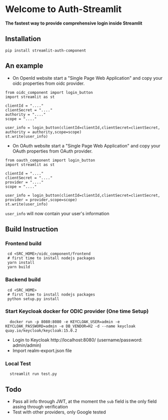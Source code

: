 # Welcome to Auth-Streamlit

**The fastest way to provide comprehensive login inside Streamlit**



## Installation
`pip install streamlit-auth-component`

## An example
* On OpenId website start a "Single Page Web Application" and copy your oidc properties from oidc provider.

```
from oidc_component import login_button
import streamlit as st

clientId = "...."
clientSecret = "...."
authority = "...."
scope = "...."

user_info = login_button(clientId=clientId,clientSecret=clientSecret, authority = authority,scope=scope)
st.write(user_info)
```

* On OAuth website start a "Single Page Web Application" and copy your OAuth properties from OAuth provider.

```
from oauth_component import login_button
import streamlit as st

clientId = "...."
clientSecret = "...."
provider = "...."
scope = "...."

user_info = login_button(clientId=clientId,clientSecret=clientSecret, provider = provider,scope=scope)
st.write(user_info)
```
`user_info` will now contain your user's information 

## Build Instruction
  
### Frontend build
```shell
 cd <SRC_HOME>/oidc_component/frontend
 # first time to install nodejs packages
 yarn install 
 yarn build
``` 
### Backend build
```shell
 cd <SRC_HOME>
 # first time to install nodejs packages
 python setup.py install
``` 
### Start Keycloak docker for ODIC provider (One time Setup)
```shell
  docker run -p 8080:8080 -e KEYCLOAK_USER=admin -e KEYCLOAK_PASSWORD=admin -e DB_VENDOR=H2 -d --name keycloak quay.io/keycloak/keycloak:15.0.2
```
* Login to Keycloak http://localhost:8080/  (username/password: admin/admin)
* Import realm-export.json file
### Local Test
```shell
  streamlit run test.py  
```


## Todo

- Pass all info through JWT, at the moment the `sub` field is the only field assing through verification
- Test with other providers, only Google tested 